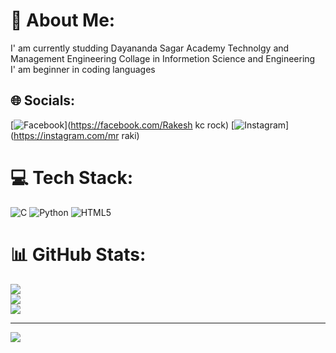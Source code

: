 # 💫 About Me:
I' am currently studding Dayananda Sagar Academy Technolgy and Management Engineering Collage in Informetion Science and Engineering<br>I' am beginner in coding languages 


## 🌐 Socials:
[![Facebook](https://img.shields.io/badge/Facebook-%231877F2.svg?logo=Facebook&logoColor=white)](https://facebook.com/Rakesh kc rock) [![Instagram](https://img.shields.io/badge/Instagram-%23E4405F.svg?logo=Instagram&logoColor=white)](https://instagram.com/mr raki) 

# 💻 Tech Stack:
![C](https://img.shields.io/badge/c-%2300599C.svg?style=for-the-badge&logo=c&logoColor=white) ![Python](https://img.shields.io/badge/python-3670A0?style=for-the-badge&logo=python&logoColor=ffdd54) ![HTML5](https://img.shields.io/badge/html5-%23E34F26.svg?style=for-the-badge&logo=html5&logoColor=white)
# 📊 GitHub Stats:
![](https://github-readme-stats.vercel.app/api?username=Rakeshkc2004&theme=dark&hide_border=false&include_all_commits=true&count_private=true)<br/>
![](https://github-readme-streak-stats.herokuapp.com/?user=Rakeshkc2004&theme=dark&hide_border=false)<br/>
![](https://github-readme-stats.vercel.app/api/top-langs/?username=Rakeshkc2004&theme=dark&hide_border=false&include_all_commits=true&count_private=true&layout=compact)

---
[![](https://visitcount.itsvg.in/api?id=Rakeshkc2004&icon=5&color=3)](https://visitcount.itsvg.in)

<!-- Proudly created with GPRM ( https://gprm.itsvg.in ) -->
